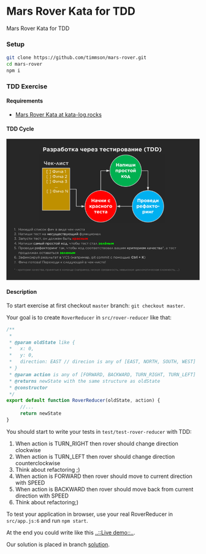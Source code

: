 # Mars Rover Kata for TDD
Mars Rover Kata for TDD

### Setup
```sh
git clone https://github.com/timmson/mars-rover.git
cd mars-rover
npm i
```

### TDD Exercise

#### Requirements
- [Mars Rover Kata at kata-log.rocks](https://kata-log.rocks/mars-rover-kata)

#### TDD Cycle

![tdd-cycle](tdd-cycle.png)

#### Description

To start exercise at first checkout ```master``` branch: ```git checkout master```.

Your goal is to create ```RoverReducer``` in ```src/rover-reducer``` like that:
````js
/**
 * 
 * @param oldState like {
 *   x: 0,
 *   y: 0,
 *   direction: EAST // direcion is any of [EAST, NORTH, SOUTH, WEST]
 * }
 * @param action is any of [FORWARD, BACKWARD, TURN_RIGHT, TURN_LEFT]
 * @returns newState with the same structure as oldState
 * @constructor
 */
export default function RoverReducer(oldState, action) {
     //...
     return newState
}
````

You should start to write your tests in ```test/test-rover-reducer``` with TDD:

1. When action is TURN_RIGHT then rover should change direction clockwise
2. When action is TURN_LEFT then rover should change direction counterclockwise
3. Think about refactoring ;)
4. When action is FORWARD then rover should move to current direction with SPEED
5. When action is BACKWARD then rover should move back from current direction with SPEED
6. Think about refactoring;)

To test your application in browser, use your real RoverReducer in ```src/app.js:6``` and run ```npm start```.

At the end you could write like this [..::Live demo::..](https://timmson.github.io/mars-rover/).

Our solution is placed in branch [solution](tree/solution).
